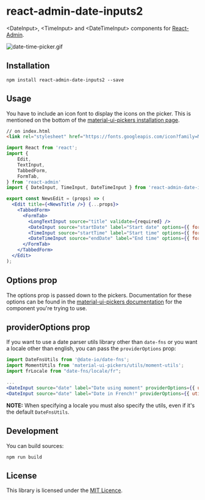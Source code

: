 # react-admin-date-inputs2

\<DateInput>, \<TimeInput> and \<DateTimeInput> components for [React-Admin](https://github.com/marmelab/react-admin).

![date-time-picker.gif](date-time-picker.gif)

## Installation

```
npm install react-admin-date-inputs2 --save
```

## Usage

You have to include an icon font to display the icons on the picker. This is mentioned on the bottom of the [material-ui-pickers installation page](https://material-ui-pickers.firebaseapp.com/installation).

```html
// on index.html
<link rel="stylesheet" href="https://fonts.googleapis.com/icon?family=Material+Icons">
```

```jsx
import React from 'react';
import {
    Edit,
    TextInput,
    TabbedForm,
    FormTab,
} from 'react-admin'
import { DateInput, TimeInput, DateTimeInput } from 'react-admin-date-inputs2';

export const NewsEdit = (props) => (
  <Edit title={<NewsTitle />} {...props}>
    <TabbedForm>
      <FormTab>
        <LongTextInput source="title" validate={required} />
        <DateInput source="startDate" label="Start date" options={{ format: 'DD/MM/YYYY' }} />
        <TimeInput source="startTime" label="Start time" options={{ format: 'HH:mm:ss' }} />
        <DateTimeInput source="endDate" label="End time" options={{ format: 'DD/MM/YYYY, HH:mm:ss', ampm: false, clearable: true }} />
      </FormTab>
    </TabbedForm>
  </Edit>
);

```

## Options prop

The options prop is passed down to the pickers. Documentation for these options can be found in the [material-ui-pickers documentation](https://material-ui-pickers.firebaseapp.com/demo/datepicker) for the component you're trying to use.

## providerOptions prop

If you want to use a date parser utils library other than `date-fns` or you want a locale other than english, you can pass the `providerOptions` prop:

```jsx
import DateFnsUtils from '@date-io/date-fns';
import MomentUtils from 'material-ui-pickers/utils/moment-utils';
import frLocale from "date-fns/locale/fr";

...
<DateInput source="date" label="Date using moment" providerOptions={{ utils: MomentUtils }} />
<DateInput source="date" label="Date in French!" providerOptions={{ utils: DateFnsUtils, locale: frLocale }} />
```

**NOTE:** When specifying a locale you must also specify the utils, even if it's the default `DateFnsUtils`.

## Development

You can build sources:

```
npm run build
```

## License

This library is licensed under the [MIT Licence](https://github.com/x5engine/react-admin-date-inputs/blob/master/LICENSE).
